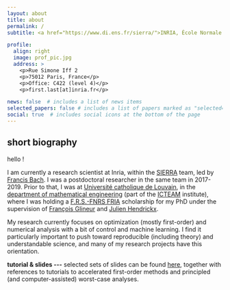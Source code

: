 ```yaml
---
layout: about
title: about
permalink: /
subtitle: <a href="https://www.di.ens.fr/sierra/">INRIA, École Normale Supérieure, Paris, France.</a>

profile:
  align: right
  image: prof_pic.jpg
  address: >
    <p>Rue Simone Iff 2
    <p>75012 Paris, France</p>
    <p>Office: C422 (level 4)</p>
    <p>first.last[at]inria.fr</p>

news: false  # includes a list of news items
selected_papers: false # includes a list of papers marked as "selected={true}"
social: true  # includes social icons at the bottom of the page
---
```


## short biography
hello !

I am currently a research scientist at Inria, within the [SIERRA](https://www.di.ens.fr/sierra/) team, led by [Francis Bach](http://www.di.ens.fr/~fbach/). I was a postdoctoral researcher in the same team in 2017-2019. Prior to that, I was at [Université catholique de Louvain](http://www.uclouvain.be), in the [department of mathematical engineering](http://www.uclouvain.be/inma) (part of the [ICTEAM](http://www.uclouvain.be/icteam.html) institute), where I was holding a [F.R.S.-FNRS FRIA](https://www.frs-fnrs.be/fr/) scholarship for my PhD under the supervision of [François Glineur](http://perso.uclouvain.be/francois.glineur) and [Julien Hendrickx](http://perso.uclouvain.be/julien.hendrickx).

My research currently focuses on optimization (mostly first-order) and numerical analysis with a bit of control and machine learning. I find it particularly important to push toward reproducible (including theory) and understandable science, and many of my research projects have this orientation.

**tutorial & slides ---** selected sets of slides can be found [here](/tutorials), together with references to tutorials to accelerated first-order methods and principled (and computer-assisted) worst-case analyses.
